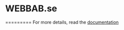 WEBBAB.se
=========================


=========
For more details, read the [documentation](http://jekyllrb.com/)
